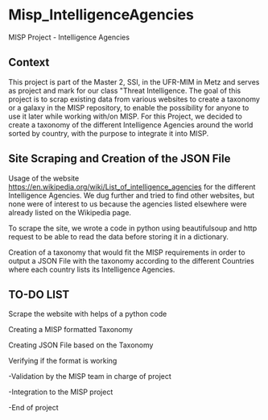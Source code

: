 # Misp_IntelligenceAgencies
MISP Project - Intelligence Agencies

## Context
This project is part of the Master 2, SSI, in the UFR-MIM in Metz and serves as project and mark for our class "Threat Intelligence. The goal of this project is to scrap existing data from various websites to create a taxonomy or a galaxy in the MISP repository, to enable the possibility for anyone to use it later while working with/on MISP. 
For this Project, we decided to create a taxonomy of the different Intelligence Agencies around the world sorted by country, with the purpose to integrate it into MISP.

## Site Scraping and Creation of the JSON File
Usage of the website https://en.wikipedia.org/wiki/List_of_intelligence_agencies for the different Intelligence Agencies.
We dug further and tried to find other websites, but none were of interest to us because the agencies listed elsewhere were already listed on the Wikipedia page.

To scrape the site, we wrote a code in python using beautifulsoup and http request to be able to read the data before storing it in a dictionary.

Creation of a taxonomy that would fit the MISP requirements in order to output a JSON File with the taxonomy according to the different Countries where each country lists its Intelligence Agencies.

## TO-DO LIST
Scrape the website with helps of a python code

Creating a MISP formatted Taxonomy

Creating JSON File based on the Taxonomy

Verifying if the format is working

-Validation by the MISP team in charge of project

-Integration to the MISP project

-End of project